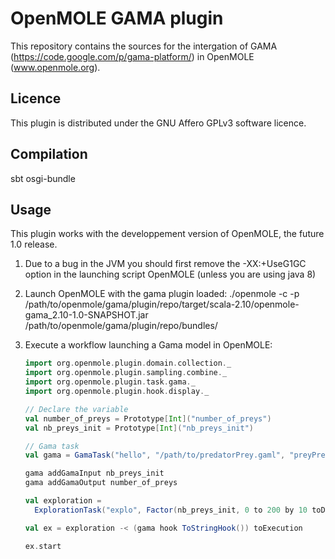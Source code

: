 OpenMOLE GAMA plugin
====================

This repository contains the sources for the intergation of GAMA (https://code.google.com/p/gama-platform/) in OpenMOLE (www.openmole.org).

Licence
-------

This plugin is distributed under the GNU Affero GPLv3 software licence. 


Compilation
-----------

sbt osgi-bundle

Usage
-----

This plugin works with the developpement version of OpenMOLE, the future 1.0 release. 

1. Due to a bug in the JVM you should first remove the -XX:+UseG1GC option in the launching script OpenMOLE (unless you are using java 8)
2. Launch OpenMOLE with the gama plugin loaded: ./openmole -c -p /path/to/openmole/gama/plugin/repo/target/scala-2.10/openmole-gama_2.10-1.0-SNAPSHOT.jar /path/to/openmole/gama/plugin/repo/bundles/
3. Execute a workflow launching a Gama model in OpenMOLE:

    ```scala
    import org.openmole.plugin.domain.collection._
    import org.openmole.plugin.sampling.combine._
    import org.openmole.plugin.task.gama._
    import org.openmole.plugin.hook.display._
    
    // Declare the variable
    val number_of_preys = Prototype[Int]("number_of_preys")
    val nb_preys_init = Prototype[Int]("nb_preys_init")
    
    // Gama task
    val gama = GamaTask("hello", "/path/to/predatorPrey.gaml", "preyPred", 10)
    
    gama addGamaInput nb_preys_init
    gama addGamaOutput number_of_preys
    
    val exploration = 
      ExplorationTask("explo", Factor(nb_preys_init, 0 to 200 by 10 toDomain))
    
    val ex = exploration -< (gama hook ToStringHook()) toExecution
    
    ex.start 
    ```

